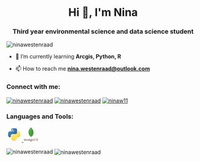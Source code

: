 <h1 align="center">Hi 👋, I'm Nina</h1>
<h3 align="center">Third year environmental science and data science student</h3>

<p align="left"> <img src="https://komarev.com/ghpvc/?username=ninawestenraad&label=Profile%20views&color=0e75b6&style=flat" alt="ninawestenraad" /> </p>

- 🌱 I’m currently learning **Arcgis, Python, R**

- 📫 How to reach me **nina.westenraad@outlook.com**

<h3 align="left">Connect with me:</h3>
<p align="left">
<a href="https://linkedin.com/in/ninawestenraad" target="blank"><img align="center" src="https://raw.githubusercontent.com/rahuldkjain/github-profile-readme-generator/master/src/images/icons/Social/linked-in-alt.svg" alt="ninawestenraad" height="30" width="40" /></a>
<a href="https://kaggle.com/ninawestenraad" target="blank"><img align="center" src="https://raw.githubusercontent.com/rahuldkjain/github-profile-readme-generator/master/src/images/icons/Social/kaggle.svg" alt="ninawestenraad" height="30" width="40" /></a>
<a href="https://www.leetcode.com/ninaw11" target="blank"><img align="center" src="https://raw.githubusercontent.com/rahuldkjain/github-profile-readme-generator/master/src/images/icons/Social/leet-code.svg" alt="ninaw11" height="30" width="40" /></a>
</p>

<h3 align="left">Languages and Tools:</h3>
<p align="left"> 
<a href="https://www.python.org" target="_blank" rel="noreferrer"> <img src="https://raw.githubusercontent.com/devicons/devicon/master/icons/python/python-original.svg" alt="python" width="40" height="40"/> </a> 
<a href="https://www.mongodb.com/" target="_blank" rel="noreferrer"> <img src="https://raw.githubusercontent.com/devicons/devicon/master/icons/mongodb/mongodb-original-wordmark.svg" alt="mongodb" width="40" height="40"/> </a>
</p>

<p><img align="left" src="https://github-readme-stats.vercel.app/api/top-langs?username=ninawestenraad&show_icons=true&locale=en&layout=compact" alt="ninawestenraad" /></p>

<p>&nbsp;<img align="center" src="https://github-readme-stats.vercel.app/api?username=ninawestenraad&show_icons=true&locale=en" alt="ninawestenraad" /></p>
